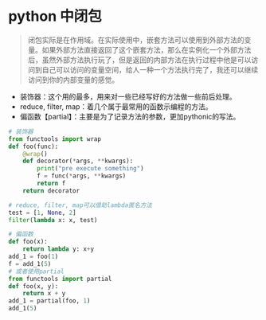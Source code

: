 # python 中闭包
> 闭包实际是在作用域。在实际使用中，嵌套方法可以使用到外部方法的变量。如果外部方法直接返回了这个嵌套方法，那么在实例化一个外部方法后，虽然外部方法执行玩了，但是返回的内部方法在执行过程中他是可以访问到自己可以访问的变量空间，给人一种一个方法执行完了，我还可以继续访问到你的内部变量的感觉。

- 装饰器：这个用的最多，用来对一些已经写好的方法做一些前后处理。
- reduce, filter, map：着几个属于最常用的函数示编程的方法。
- 偏函数【partial】：主要是为了记录方法的参数，更加pythonic的写法。

```python
# 装饰器
from functools import wrap
def foo(func):
	@wrap()
	def decorator(*args, **kwargs):
		print("pre execute something")
		f = func(*args, **kwargs)
		return f
	return decorator

# reduce, filter, map可以借助lambda匿名方法
test = [1, None, 2]
filter(lambda x: x, test)

# 偏函数
def foo(x):
	return lambda y: x+y
add_1 = foo(1)
f = add_1(5)
# 或者使用partial
from functools import partial
def foo(x, y):
	return x + y
add_1 = partial(foo, 1)
add_1(5)


```
